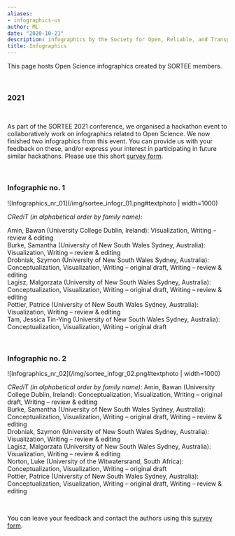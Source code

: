 ```yaml
---
aliases:
- infographics-us
author: ML
date: "2020-10-21"
description: infographics by the Society for Open, Reliable, and Transparent Ecology and Evolutionary biology (SORTEE)
title: Infographics
---
```


This page hosts Open Science infographics created by SORTEE members.   

&nbsp;

### 2021   

&nbsp;

As part of the SORTEE 2021 conference, we organised a hackathon event to collaboratively work on infographics related to Open Science. We now finished two infographics from this event. You can provide us with your feedback on these, and/or express your interest in participating in future similar hackathons. Please use this short [survey form](https://forms.gle/QXqnNAxhzMjMJBa68).   

&nbsp;

### Infographic no. 1  

![Infographics_nr_01](/img/sortee_infogr_01.png#textphoto | width=1000) 

*CRediT (in alphabetical order by family name):*   

Amin, Bawan (University College Dublin, Ireland): Visualization, Writing – review & editing   
Burke, Samantha (University of New South Wales Sydney, Australia): Visualization, Writing – review & editing  
Drobniak, Szymon (University of New South Wales Sydney, Australia): Conceptualization, Visualization, Writing – original draft, Writing – review & editing  
Lagisz, Malgorzata (University of New South Wales Sydney, Australia): Conceptualization, Visualization, Writing – original draft, Writing – review & editing  
Pottier, Patrice (University of New South Wales Sydney, Australia): Visualization, Writing – review & editing   
Tam, Jessica Tin-Ying (University of New South Wales Sydney, Australia): Conceptualization, Visualization, Writing – original draft   

&nbsp;

### Infographic no. 2  

![Infographics_nr_02](/img/sortee_infogr_02.png#textphoto | width=1000)    


*CRediT (in alphabetical order by family name):*
Amin, Bawan (University College Dublin, Ireland): Conceptualization, Visualization, Writing – original draft, Writing – review & editing   
Burke, Samantha (University of New South Wales Sydney, Australia): Conceptualization, Visualization, Writing – original draft, Writing – review & editing   
Drobniak, Szymon (University of New South Wales Sydney, Australia): Visualization, Writing – review & editing  
Lagisz, Malgorzata (University of New South Wales Sydney, Australia): Visualization, Writing – review & editing   
Norton, Luke (University of the Witwatersrand, South Africa): Conceptualization, Visualization, Writing – original draft   
Pottier, Patrice (University of New South Wales Sydney, Australia): Conceptualization, Visualization, Writing – original draft, Writing – review & editing    

&nbsp;

You can leave your feedback and contact the authors using this [survey form](https://forms.gle/QXqnNAxhzMjMJBa68).   

&nbsp;
